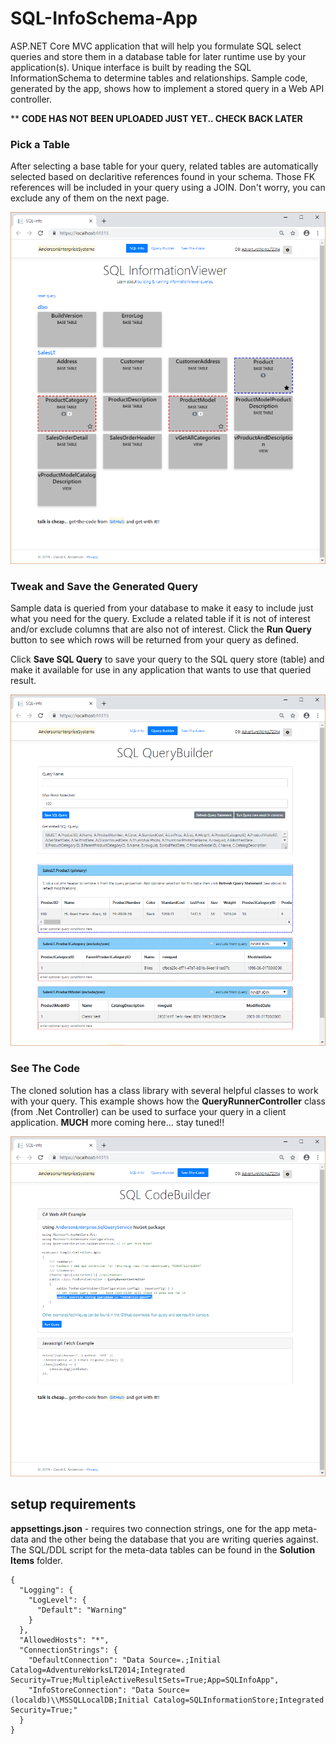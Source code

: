 # SQL-InfoSchema-App
ASP.NET Core MVC application that will help you formulate SQL select queries and store them in a database table for later runtime use by your application(s).
Unique interface is built by reading the SQL InformationSchema to determine tables and relationships. Sample code, generated by the app, shows how to implement a stored query in a Web API controller. 

** **CODE HAS NOT BEEN UPLOADED JUST YET.. CHECK BACK LATER**

### Pick a Table

After selecting a base table for your query, related tables are automatically selected based on declaritive references found in your schema. Those FK references will be included in your query using a JOIN. Don't worry, you can exclude any of them on the next page.

![InfoView](infoview.png?raw=true)

### Tweak and Save the Generated Query

Sample data is queried from your database to make it easy to include just what you need for the query. Exclude a related table if it is not of interest and/or exclude columns that are also not of interest. Click the **Run Query** button to see which rows will be returned from your query as defined.

Click **Save SQL Query** to save your query to the SQL query store (table) and make it available for use in any application that wants to use that queried result.

![QueryView](queryview.png?raw=true)

### See The Code

The cloned solution has a class library with several helpful classes to work with your query. This example shows how the **QueryRunnerController** class (from .Net Controller) can be used to surface your query in a client application. **MUCH** more coming here... stay tuned!!

![CodeView](codeview.png?raw=true)


## setup requirements

**appsettings.json** - requires two connection strings, one for the app meta-data and the other being the database that you are writing queries against. The SQL/DDL script for the meta-data tables can be found in the **Solution Items** folder.
```
{
  "Logging": {
    "LogLevel": {
      "Default": "Warning"
    }
  },
  "AllowedHosts": "*",
  "ConnectionStrings": {
    "DefaultConnection": "Data Source=.;Initial Catalog=AdventureWorksLT2014;Integrated Security=True;MultipleActiveResultSets=True;App=SQLInfoApp",
    "InfoStoreConnection": "Data Source=(localdb)\\MSSQLLocalDB;Initial Catalog=SQLInformationStore;Integrated Security=True;"
  }
}
```

